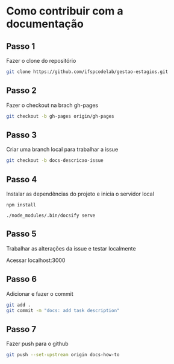 # Como contribuir com a documentação

## Passo 1

Fazer o clone do repositório

```bash
git clone https://github.com/ifspcodelab/gestao-estagios.git
```

## Passo 2

Fazer o checkout na brach gh-pages

```bash
git checkout -b gh-pages origin/gh-pages
```

## Passo 3

Criar uma branch local para trabalhar a issue

```bash
git checkout -b docs-descricao-issue
```

## Passo 4

Instalar as dependências do projeto e inicia o servidor local

```
npm install
```

```
./node_modules/.bin/docsify serve
```

## Passo 5

Trabalhar as alterações da issue e testar localmente

Acessar localhost:3000


## Passo 6

Adicionar e fazer o commit

```bash
git add .
git commit -m "docs: add task description"
```

## Passo 7

Fazer push para o github

```bash
git push --set-upstream origin docs-how-to
```